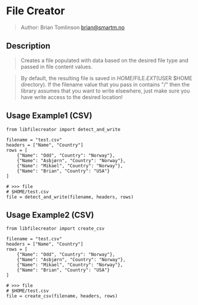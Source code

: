 # File Creator

> Author: Brian Tomlinson <brian@smartm.no>


## Description

> Creates a file populated with data based on the desired file type and passed in file content values.

> By default, the resulting file is saved in $HOME/$FILE.$EXT ($USER $HOME directory).  If the filename value
> that you pass in contains "/" then the library assumes that you want to write elsewhere, just make sure you 
> have write access to the desired location!


## Usage Example1 (CSV)

    
    from libfilecreator import detect_and_write
    
    filename = "test.csv"
    headers = ["Name", "Country"]
    rows = [
        {"Name": "Odd", "Country": "Norway"},
        {"Name": "Asbjørn", "Country": "Norway"},
        {"Name": "Mikael", "Country": "Norway"},
        {"Name": "Brian", "Country": "USA"}
    ]
    
    # >>> file
    # $HOME/test.csv
    file = detect_and_write(filename, headers, rows)
    


## Usage Example2 (CSV)

    
    from libfilecreator import create_csv
    
    filename = "test.csv"
    headers = ["Name", "Country"]
    rows = [
        {"Name": "Odd", "Country": "Norway"},
        {"Name": "Asbjørn", "Country": "Norway"},
        {"Name": "Mikael", "Country": "Norway"},
        {"Name": "Brian", "Country": "USA"}
    ]
    
    # >>> file
    # $HOME/test.csv
    file = create_csv(filename, headers, rows)
    
